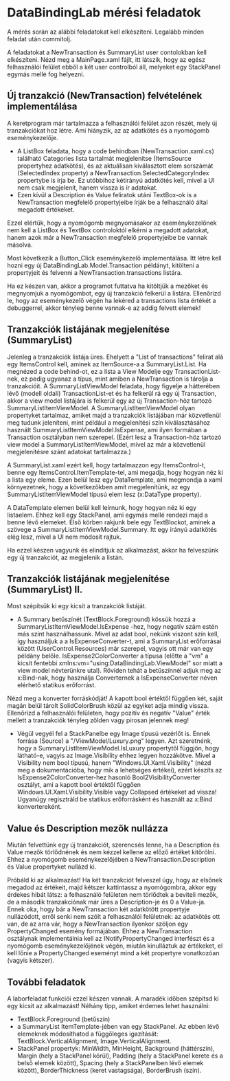 # DataBindingLab mérési feladatok

A mérés során az alábbi feladatokat kell elkészíteni. Legalább minden feladat után commitolj.

A feladatokat a NewTransaction és SummaryList user contolokban kell elkészíteni. Nézd meg a MainPage.xaml fájlt, itt látszik, hogy az egész felhasználói felület ebből a két user controlból áll, melyeket egy StackPanel egymás mellé fog helyezni.

## Új tranzakció (NewTransaction) felvételének implementálása

A keretprogram már tartalmazza a felhasználói felület azon részét, mely új tranzakciókat hoz létre. Ami hiányzik, az az adatkötés és a nyomógomb eseménykezelője.

- A ListBox feladata, hogy a code behindban (NewTransaction.xaml.cs) található Categories lista tartalmát megjelenítse (ItemsSource propertyhez adatkötés), és az aktuálisan kiválasztott elem sorszámát (SelectedIndex property) a NewTransaction.SelectedCategoryIndex propertybe is írja be. Ez utóbbihoz kétirányú adatkötés kell, mivel a UI nem csak megjelenít, hanem vissza is ír adatokat.
- Ezen kívül a Description és Value feliratok utáni TextBox-ok is a NewTransaction megfelelő propertyjeibe írják be a felhasználó által megadott értékeket.

Ezzel elértük, hogy a nyomógomb megnyomásakor az eseménykezelőnek nem kell a ListBox és TextBox controloktól elkérni a megadott adatokat, hanem azok már a NewTransaction megfelelő propertyjeibe be vannak másolva.

Most következik a Button_Click eseménykezelő implementálása. Itt létre kell hozni egy új DataBindingLab.Model.Transaction példányt, kitölteni a propertyjeit és felvenni a NewTransaction.transactions listára.

Ha ez készen van, akkor a programot futtatva ha kitöltjük a mezőket és megnyomjuk a nyomógombot, egy új tranzakció felkerül a listára.
Ellenőrizd le, hogy az eseménykezelő végén ha lekéred a transactions lista értékét a debuggerrel, akkor tényleg benne vannak-e az addig felvett elemek!

## Tranzakciók listájának megjelenítése (SummaryList)

Jelenleg a tranzakciók listája üres. Ehelyett a "List of transactions" felirat alá egy ItemsControl kell, aminek az ItemSource-a a SummaryList.List. Ha megnézed a code behind-ot, ez a lista a View Modelje egy TransactionList-nek, ez pedig ugyanaz a típus, mint amiben a NewTransaction is tárolja a tranzakcióit. A SummaryListViewModel feladata, hogy figyelje a hátterében lévő (modell oldali) TransactionList-et és ha felkerül rá egy új Transaction, akkor a view model listájára is felkerül egy az új Transaction-höz tartozó SummaryListItemViewModel. A SummaryListItemViewModel olyan propertyket tartalmaz, amiket majd a tranzakciók listájában már közvetlenül meg tudunk jeleníteni, mint például a megjelenítési szín kiválasztásához használt SummaryListItemViewModel.IsExpense, ami ilyen formában a Transaction osztályban nem szerepel. (Ezért lesz a Transaction-höz tartozó view model a SummaryListItemViewModel, mivel az már a közvetlenül megjelenítésre szánt adatokat tartalmazza.)

A SummaryList.xaml ezért kell, hogy tartalmazzon egy ItemsControl-t, benne egy ItemsControl.ItemTemplate-tel, ami megadja, hogy hogyan néz ki a lista egy eleme. Ezen belül lesz egy DataTemplate, ami megmondja a xaml környezetnek, hogy a következőkben amit megjelenítünk, az egy SummaryListItemViewModel típusú elem lesz (x:DataType property).

A DataTemplate elemen belül kell leírnunk, hogy hogyan néz ki egy listaelem. Ehhez kell egy StackPanel, ami egymás mellé rendezi majd a benne lévő elemeket. Első körben rakjunk bele egy TextBlockot, aminek a szövege a SummaryListItemViewModel.Summary. Itt egy irányú adatkötés elég lesz, mivel a UI nem módosít rajtuk.

Ha ezzel készen vagyunk és elindítjuk az alkalmazást, akkor ha felveszünk egy új tranzakciót, az megjelenik a listán.

## Tranzakciók listájának megjelenítése (SummaryList) II.

Most szépítsük ki egy kicsit a tranzakciók listáját.

- A Summary betűszínét (TextBlock.Foreground) kössük hozzá a SummaryListItemViewModel.IsExpense -hez, hogy negatív szám estén más színt használhassunk. Mivel az adat bool, nekünk viszont szín kell, így használjuk a a IsExpenseConverter-t, ami a SummaryList erőforrásai között (UserControl.Resources) már szerepel, vagyis ott már van egy példány belőle. IsExpense2ColorConverter a típusa (előtte a "vm" a kicsit fentebbi xmlns:vm="using:DataBindingLab.ViewModel" sor miatt a view model névterünkre utal). Röviden tehát a betűszínnél adjuk meg az x:Bind-nak, hogy használja Converternek a IsExpenseConverter néven elérhető statikus erőforrást.

Nézd meg a konverter forráskódját! A kapott bool értéktől függően két, saját magán belül tárolt SolidColorBrush közül az egyiket adja mindig vissza.
Ellenőrizd a felhasználói felületen, hogy pozitív és negatív "Value" érték mellett a tranzakciók tényleg zölden vagy pirosan jelennek meg!

- Végül vegyél fel a StackPanelbe egy Image típusú vezérlőt is. Ennek forrása (Source) a "/ViewModel/Luxury.png" legyen. Azt szeretnénk, hogy a SummaryListItemViewModel.IsLuxury propertytől függjön, hogy látható-e, vagyis az Image.Visibility ehhez legyen hozzákötve. Mivel a Visibility nem bool típusú, hanem "Windows.UI.Xaml.Visibility" (nézd meg a dokumentációba, hogy mik a lehetséges értékei), ezért készíts az IsExpense2ColorConverter-hez hasonló Bool2VisibilityConverter osztályt, ami a kapott bool értéktől függően Windows.UI.Xaml.Visibility.Visible vagy Collapsed értékeket ad vissza! Ugyanúgy regisztráld be statikus erőforrásként és használt az x:Bind konvertereként.

## Value és Description mezők nullázza

Miután felvettünk egy új tranzakciót, szerencsés lenne, ha a Description és Value mezők törlődnének és nem kézzel kellene az előző értéket kitörölni. Ehhez a nyomógomb eseménykezelőjében a NewTransaction.Description és Value propertyket nullázd ki.

Próbáld ki az alkalmazást! Ha két tranzakciót felveszel úgy, hogy az elsőnek megadod az értékeit, majd kétszer kattintassz a nyomógombra, akkor egy érdekes hibát látsz: a felhasználó felületen nem törlődtek a beviteli mezők, de a második tranzakciónak már üres a Description-je és 0 a Value-ja.
Ennek oka, hogy bár a NewTransaction két adatkötött propertyje nullázódott, erről senki nem szólt a felhasználói felületnek: az adatkötés ott van, de az arra vár, hogy a NewTransaction ilyenkor szóljon egy PropertyChanged esemény formájában. Ehhez a NewTransaction osztálynak implementálnia kell az INotifyPropertyChanged interfészt és a nyomógomb eseménykezelőjének végén, miután kinulláztuk az értékeket, el kell lőnie a PropertyChanged eseményt mind a két propertyre vonatkozóan (vagyis kétszer).

## További feladatok

A laborfeladat funkciói ezzel készen vannak. A maradék időben szépítsd ki egy kicsit az alkalmazást! Néhány tipp, amiket érdemes lehet használni:
- TextBlock.Foreground (betűszín)
- a SummaryList ItemTemplate-jében van egy StackPanel. Az ebben lévő elemeknek módosíthatod a függőleges igazítását: TextBlock.VerticalAlignment, Image.VerticalAlignment.
- StackPanel propertyk: MinWidth, MinHeight, Background (háttérszín), Margin (hely a StackPanel körül), Padding (hely a StackPanel kerete és a belső elemek között), Spacing (hely a StackPanelben lévő elemek között), BorderThickness (keret vastagsága), BorderBrush (szín).
